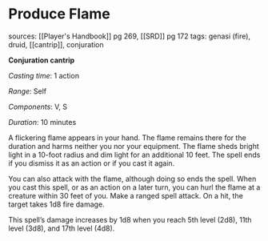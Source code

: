 # Produce Flame
sources: [[Player's Handbook]] pg 269, [[SRD]] pg 172
tags: genasi (fire), druid, [[cantrip]], conjuration

**Conjuration cantrip**

*Casting time*: 1 action

*Range*: Self

*Components*: V, S

*Duration*: 10 minutes

A flickering flame appears in your hand. The flame remains there for the duration and harms neither you nor your equipment. The flame sheds bright light in a 10-foot radius and dim light for an additional 10 feet. The spell ends if you dismiss it as an action or if you cast it again.

You can also attack with the flame, although doing so ends the spell. When you cast this spell, or as an action on a later turn, you can hurl the flame at a creature within 30 feet of you. Make a ranged spell attack. On a hit, the target takes 1d8 fire damage.

This spell’s damage increases by 1d8 when you reach 5th level (2d8), 11th level (3d8), and 17th level (4d8).
